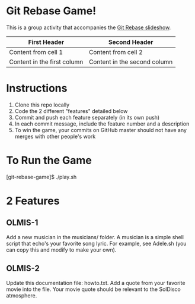 Git Rebase Game!
================

This is a group activity that accompanies the [Git Rebase slideshow](https://docs.google.com/presentation/d/13O78AVGnz83HDpPelluG6UnIKXxFlHNb6usM_-zXpZM/).

First Header | Second Header
------------ | -------------
Content from cell 1 | Content from cell 2
Content in the first column | Content in the second column


Instructions
============

1. Clone this repo locally
2. Code the 2 different "features" detailed below
3. Commit and push each feature separately (in its own push)
4. In each commit message, include the feature number and a description
5. To win the game, your commits on GitHub master should not have any merges with other people's work


To Run the Game
===============

[git-rebase-game]$ ./play.sh


2 Features
==========

OLMIS-1
-------
Add a new musician in the musicians/ folder.
A musician is a simple shell script that echo's your favorite song lyric.
For example, see Adele.sh (you can copy this and modify to make your own).

OLMIS-2
-------
Update this documentation file: howto.txt.
Add a quote from your favorite movie into the file.
Your movie quote should be relevant to the SolDisco atmosphere.

